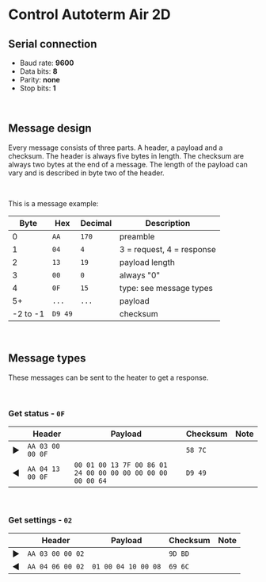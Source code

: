 # Control Autoterm Air 2D

## Serial connection

- Baud rate: __9600__
- Data bits: __8__
- Parity: __none__
- Stop bits: __1__

&nbsp;

## Message design

Every message consists of three parts. A header, a payload and a checksum. The header is always five bytes in length. The checksum are always two bytes at the end of a message. The length of the payload can vary and is described in byte two of the header.

&nbsp;

This is a message example:

|Byte|Hex|Decimal|Description|
|-|-|-|-|
|0|`AA`|`170`|preamble|
|1|`04`|`4`|3 = request, 4 = response|
|2|`13`|`19`|payload length|
|3|`00`|`0`|always "0"|
|4|`0F`|`15`|type: see message types|
|5+|`...`|`...`|payload|
|-2 to -1|`D9 49`||checksum|

&nbsp;

## Message types

These messages can be sent to the heater to get a response.

&nbsp;

### Get status - `0F`

||Header|Payload|Checksum|Note|
|-|-|-|-|-|
|▶|`AA 03 00 00 0F`||`58 7C`||
|◀|`AA 04 13 00 0F`|`00 01 00 13 7F 00 86 01 24 00 00 00 00 00 00 00 00 00 64`|`D9 49`||

&nbsp;

### Get settings - `02`

||Header|Payload|Checksum|Note|
|-|-|-|-|-|
|▶|`AA 03 00 00 02`||`9D BD`||
|◀|`AA 04 06 00 02`|`01 00 04 10 00 08`|`69 6C`||
